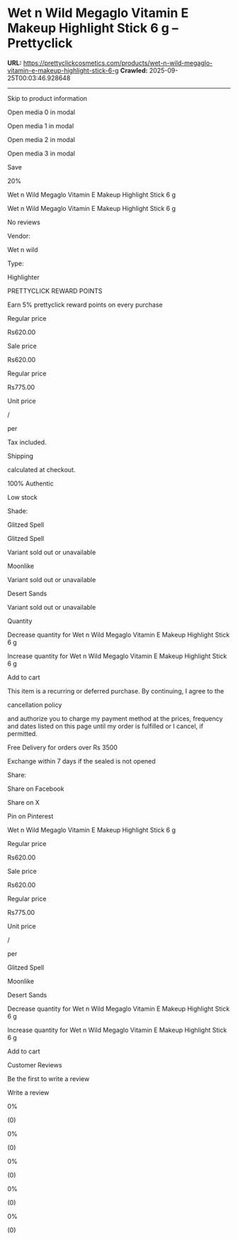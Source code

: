 # Wet n Wild Megaglo Vitamin E Makeup Highlight Stick 6 g – Prettyclick

**URL:** https://prettyclickcosmetics.com/products/wet-n-wild-megaglo-vitamin-e-makeup-highlight-stick-6-g
**Crawled:** 2025-09-25T00:03:46.928648

---

Skip to product information

Open media 0 in modal

Open media 1 in modal

Open media 2 in modal

Open media 3 in modal

Save

20%

Wet n Wild Megaglo Vitamin E Makeup Highlight Stick 6 g

Wet n Wild Megaglo Vitamin E Makeup Highlight Stick 6 g

No reviews

Vendor:

Wet n wild

Type:

Highlighter

PRETTYCLICK REWARD POINTS

Earn 5% prettyclick reward points on every purchase

Regular price

Rs620.00

Sale price

Rs620.00

Regular price

Rs775.00

Unit price

/

per

Tax included.

Shipping

calculated at checkout.

100% Authentic

Low stock

Shade:

Glitzed Spell

Glitzed Spell

Variant sold out or unavailable

Moonlike

Variant sold out or unavailable

Desert Sands

Variant sold out or unavailable

Quantity

Decrease quantity for Wet n Wild Megaglo Vitamin E Makeup Highlight Stick 6 g

Increase quantity for Wet n Wild Megaglo Vitamin E Makeup Highlight Stick 6 g

Add to cart

This item is a recurring or deferred purchase. By continuing, I agree to the

cancellation policy

and authorize you to charge my payment method at the prices, frequency and dates listed on this page until my order is fulfilled or I cancel, if permitted.

Free Delivery for orders over Rs 3500

Exchange within 7 days if the sealed is not opened

Share:

Share on Facebook

Share on X

Pin on Pinterest

Wet n Wild Megaglo Vitamin E Makeup Highlight Stick 6 g

Regular price

Rs620.00

Sale price

Rs620.00

Regular price

Rs775.00

Unit price

/

per

Glitzed Spell

Moonlike

Desert Sands

Decrease quantity for Wet n Wild Megaglo Vitamin E Makeup Highlight Stick 6 g

Increase quantity for Wet n Wild Megaglo Vitamin E Makeup Highlight Stick 6 g

Add to cart

Customer Reviews

Be the first to write a review

Write a review

0%

(0)

0%

(0)

0%

(0)

0%

(0)

0%

(0)